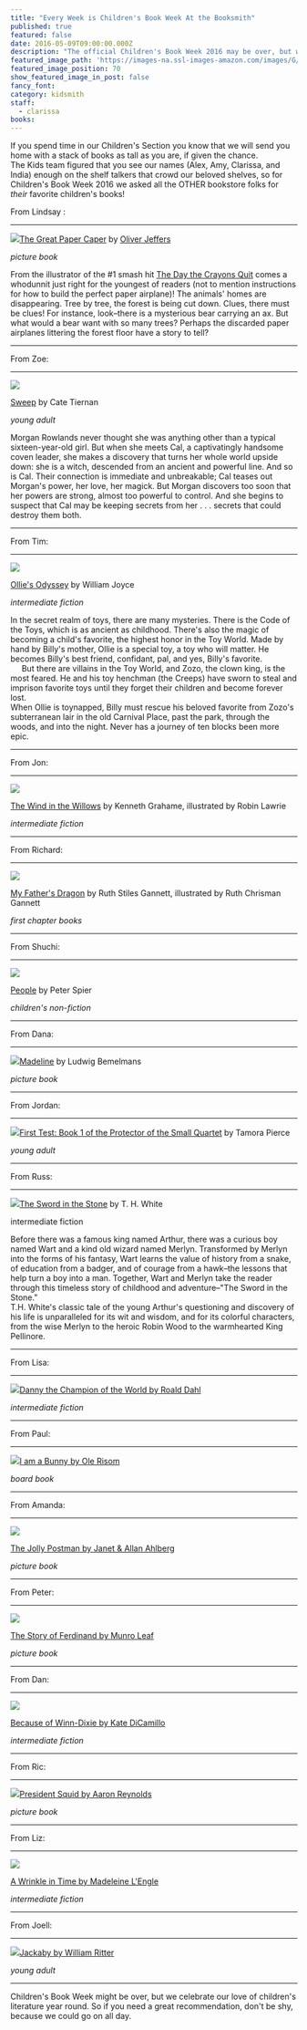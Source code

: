 ```yaml
---
title: "Every Week is Children's Book Week At the Booksmith"
published: true
featured: false
date: 2016-05-09T09:00:00.000Z
description: "The official Children's Book Week 2016 may be over, but we never stop celebrating our love of Children's literature!"
featured_image_path: 'https://images-na.ssl-images-amazon.com/images/G/01/books/hopub/images/Spread3LRG._V200956226_.jpg'
featured_image_position: 70
show_featured_image_in_post: false
fancy_font:
category: kidsmith
staff:
  - clarissa
books:
---
```



If you spend time in our Children's Section you know that we will send you home with a stack of books as tall as you are, if given the chance.
<br>The Kids team figured that you see our names (Alex, Amy, Clarissa, and India) enough on the shelf talkers that crowd our beloved shelves, so for Children's Book Week 2016 we asked all the OTHER bookstore folks for *their* favorite children's books! &nbsp;

From Lindsay :

---

![](/uploads/versions/papercaper---x----315-400x---.jpg)[The Great Paper Caper](http://www.brooklinebooksmith-shop.com/book/9780399250972) by [Oliver Jeffers](http://www.oliverjeffers.com/)

*picture book*

From the illustrator of the #1 smash hit [The Day the Crayons Quit](http://www.brooklinebooksmith-shop.com/book/9780399255373) comes a whodunnit just right for the youngest of readers (not to mention instructions for how to build the perfect paper airplane)! The animals' homes are disappearing. Tree by tree, the forest is being cut down. Clues, there must be clues! For instance, look–there is a mysterious bear carrying an ax. But what would a bear want with so many trees? Perhaps the discarded paper airplanes littering the forest floor have a story to tell?

---

From Zoe:

---

![](/uploads/versions/sweep---x----258-400x---.jpg)

[Sweep](http://www.brooklinebooksmith-shop.com/book/9780142417171) by Cate Tiernan

*young adult*

Morgan Rowlands never thought she was anything other than a typical sixteen-year-old girl. But when she meets Cal, a captivatingly handsome coven leader, she makes a discovery that turns her whole world upside down: she is a witch, descended from an ancient and powerful line. And so is Cal. Their connection is immediate and unbreakable; Cal teases out Morgan's power, her love, her magick. But Morgan discovers too soon that her powers are strong, almost too powerful to control. And she begins to suspect that Cal may be keeping secrets from her . . . secrets that could destroy them both.

---

From Tim:

---

![](/uploads/versions/olies-oddyssey---x----311-400x---.jpg)

[Ollie's Odyssey](http://www.brooklinebooksmith-shop.com/book/9781442473553) by William Joyce

*intermediate fiction*

In the secret realm of toys, there are many mysteries. There is the Code of the Toys, which is as ancient as childhood. There's also the magic of becoming a child's favorite, the highest honor in the Toy World. Made by hand by Billy's mother, Ollie is a special toy, a toy who will matter. He becomes Billy's best friend, confidant, pal, and yes, Billy's favorite.
<br>&nbsp; &nbsp;&nbsp; But there are villains in the Toy World, and Zozo, the clown king, is the most feared. He and his toy henchman (the Creeps) have sworn to steal and imprison favorite toys until they forget their children and become forever lost.
<br>When Ollie is toynapped, Billy must rescue his beloved favorite from Zozo's subterranean lair in the old Carnival Place, past the park, through the woods, and into the night. Never has a journey of ten blocks been more epic.

---

From Jon:

---

![](/uploads/versions/windinthewillows---x----290-400x---.jpg)

[The Wind in the Willows](http://www.brooklinebooksmith-shop.com/book/9780141321134) by Kenneth Grahame, illustrated by Robin Lawrie

*intermediate fiction*

---

From Richard:

---

![](/uploads/versions/myfathersdragon---x----315-400x---.jpg)

[My Father's Dragon](http://www.brooklinebooksmith-shop.com/book/9780679889113) by Ruth Stiles Gannett, illustrated by Ruth Chrisman Gannett

*first chapter books*

---

From Shuchi:

---

![](/uploads/versions/people---x----299-400x---.jpg)

[People](http://www.brooklinebooksmith-shop.com/book/9780385244695) by Peter Spier

*children's non-fiction*

---

From Dana:

---

![](/uploads/versions/madeline---x----285-400x---.jpg)[Madeline](http://www.brooklinebooksmith-shop.com/book/9780670445806) by Ludwig Bemelmans

*picture book*

---

From Jordan:

---

![](/uploads/versions/first-test---x----250-400x---.jpg)[First Test: Book 1 of the Protector of the Small Quartet](http://www.brooklinebooksmith-shop.com/book/9780375829055) by Tamora Pierce

*young adult*

---

From Russ:

---

![](/uploads/versions/swordandstone---x----273-400x---.jpg)[The Sword in the Stone](http://www.brooklinebooksmith-shop.com/book/9780399225024) by T. H. White

intermediate fiction

Before there was a famous king named Arthur, there was a curious boy named Wart and a kind old wizard named Merlyn. Transformed by Merlyn into the forms of his fantasy, Wart learns the value of history from a snake, of education from a badger, and of courage from a hawk–the lessons that help turn a boy into a man. Together, Wart and Merlyn take the reader through this timeless story of childhood and adventure–"The Sword in the Stone."
<br>T.H. White's classic tale of the young Arthur's questioning and discovery of his life is unparalleled for its wit and wisdom, and for its colorful characters, from the wise Merlyn to the heroic Robin Wood to the warmhearted King Pellinore.

---

From Lisa:

---

![](/uploads/versions/danny---x----259-400x---.jpg)[Danny the Champion of the World by Roald Dahl](http://www.brooklinebooksmith-shop.com/book/9780142410332)

*intermediate fiction*

---

From Paul:

---

![](/uploads/versions/bunny---x----217-400x---.jpg)[I am a Bunny by Ole Risom](http://www.brooklinebooksmith-shop.com/book/9780375827785)

*board book*

---

From Amanda:

---

![](/uploads/versions/postman---x----511-400x---.jpg)

[The Jolly Postman by Janet & Allan Ahlberg](http://www.brooklinebooksmith-shop.com/book/9780316126441)

*picture book*

---

From Peter:

---

![](/uploads/versions/ferdinand---x----338-400x---.jpg)

[The Story of Ferdinand by Munro Leaf](http://www.brooklinebooksmith-shop.com/book/9780670674244)

*picture book*

---

From Dan:

---

![](/uploads/versions/winndixie---x----269-400x---.jpg)

[Because of Winn-Dixie by Kate DiCamillo](http://www.brooklinebooksmith-shop.com/book/9780763680862)

*intermediate fiction*

---

From Ric:

---

![](/uploads/versions/presidentsquid---x----275-400x---.jpg)[President Squid by Aaron Reynolds](http://www.brooklinebooksmith-shop.com/book/9780763680862)

*picture book*

---

From Liz:

---

![](/uploads/versions/wrinkle---x----270-400x---.jpg)

[A Wrinkle in Time by Madeleine L'Engle](http://www.brooklinebooksmith-shop.com/book/9780312367541)

*intermediate fiction*

---

From Joell:

---

![](/uploads/versions/jackaby---x----267-400x---.jpg)[Jackaby by William Ritter](http://www.brooklinebooksmith-shop.com/book/9781616205461)

*young adult*

---

Children's Book Week might be over, but we celebrate our love of children's literature year round. So if you need a great recommendation, don't be shy, because we could go on all day.